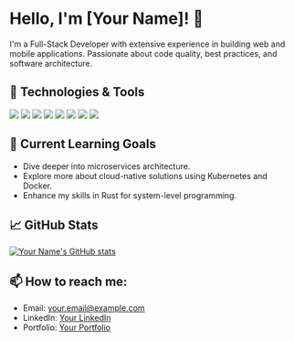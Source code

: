 # Hello, I'm [Your Name]! 👋

I'm a Full-Stack Developer with extensive experience in building web and mobile applications. Passionate about code quality, best practices, and software architecture.

## 🔧 Technologies & Tools

![](https://img.shields.io/badge/Frontend-Angular-red?style=for-the-badge&logo=angular)
![](https://img.shields.io/badge/Mobile-Ionic-blue?style=for-the-badge&logo=ionic)
![](https://img.shields.io/badge/Backend-Node.js-green?style=for-the-badge&logo=node.js)
![](https://img.shields.io/badge/Framework-Express.js-lightgrey?style=for-the-badge&logo=express)
![](https://img.shields.io/badge/Database-MongoDB-green?style=for-the-badge&logo=mongodb)
![](https://img.shields.io/badge/Language-Python-yellow?style=for-the-badge&logo=python)
![](https://img.shields.io/badge/Language-Java-orange?style=for-the-badge&logo=java)
![](https://img.shields.io/badge/Language-Rust-black?style=for-the-badge&logo=rust)

## 🌱 Current Learning Goals

- Dive deeper into microservices architecture.
- Explore more about cloud-native solutions using Kubernetes and Docker.
- Enhance my skills in Rust for system-level programming.

## 📈 GitHub Stats

[![Your Name's GitHub stats](https://github-readme-stats.vercel.app/api?username=your_github_username&show_icons=true)](https://github.com/your_github_username)

## 📫 How to reach me:

- Email: your.email@example.com
- LinkedIn: [Your LinkedIn](https://www.linkedin.com/in/your-linkedin-id/)
- Portfolio: [Your Portfolio](https://www.yourportfolio.com)

